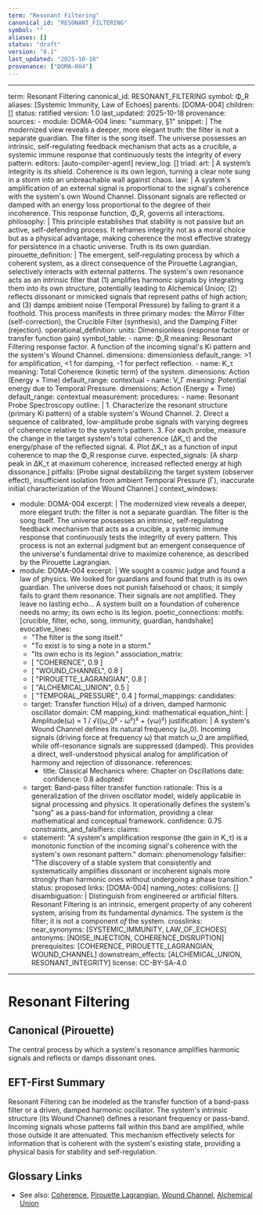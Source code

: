 ```yaml
---
term: "Resonant Filtering"
canonical_id: "RESONANT_FILTERING"
symbol: ""
aliases: []
status: "draft"
version: "0.1"
last_updated: "2025-10-18"
provenance: ["DOMA-004"]
---
```


---
term: Resonant Filtering
canonical_id: RESONANT_FILTERING
symbol: Φ_R
aliases: [Systemic Immunity, Law of Echoes]
parents: [DOMA-004]
children: []
status: ratified
version: 1.0
last_updated: 2025-10-18
provenance:
  sources:
    - module: DOMA-004
      lines: "summary, §1"
      snippet: |
        The modernized view reveals a deeper, more elegant truth: the filter is not a separate guardian. The filter is the song itself. The universe possesses an intrinsic, self-regulating feedback mechanism that acts as a crucible, a systemic immune response that continuously tests the integrity of every pattern.
  editors: [auto-compiler-agent]
  review_log: []
triad:
  art: |
    A system’s integrity is its shield. Coherence is its own legion, turning a clear note sung in a storm into an unbreachable wall against chaos.
  law: |
    A system's amplification of an external signal is proportional to the signal's coherence with the system's own Wound Channel. Dissonant signals are reflected or damped with an energy loss proportional to the degree of their incoherence. This response function, Φ_R, governs all interactions.
  philosophy: |
    This principle establishes that stability is not passive but an active, self-defending process. It reframes integrity not as a moral choice but as a physical advantage, making coherence the most effective strategy for persistence in a chaotic universe. Truth is its own guardian.
pirouette_definition: |
  The emergent, self-regulating process by which a coherent system, as a direct consequence of the Pirouette Lagrangian, selectively interacts with external patterns. The system's own resonance acts as an intrinsic filter that (1) amplifies harmonic signals by integrating them into its own structure, potentially leading to Alchemical Union; (2) reflects dissonant or mimicked signals that represent paths of high action; and (3) damps ambient noise (Temporal Pressure) by failing to grant it a foothold. This process manifests in three primary modes: the Mirror Filter (self-correction), the Crucible Filter (synthesis), and the Damping Filter (rejection).
operational_definition:
  units: Dimensionless (response factor or transfer function gain)
  symbol_table:
    - name: Φ_R
      meaning: Resonant Filtering response factor. A function of the incoming signal's Ki pattern and the system's Wound Channel.
      dimensions: dimensionless
      default_range: >1 for amplification, <1 for damping, -1 for perfect reflection.
    - name: K_τ
      meaning: Total Coherence (kinetic term) of the system.
      dimensions: Action (Energy × Time)
      default_range: contextual
    - name: V_Γ
      meaning: Potential energy due to Temporal Pressure.
      dimensions: Action (Energy × Time)
      default_range: contextual
  measurement:
    procedures:
      - name: Resonant Probe Spectroscopy
        outline: |
          1. Characterize the resonant structure (primary Ki pattern) of a stable system's Wound Channel.
          2. Direct a sequence of calibrated, low-amplitude probe signals with varying degrees of coherence relative to the system's pattern.
          3. For each probe, measure the change in the target system's total coherence (ΔK_τ) and the energy/phase of the reflected signal.
          4. Plot ΔK_τ as a function of input coherence to map the Φ_R response curve.
        expected_signals: [A sharp peak in ΔK_τ at maximum coherence, increased reflected energy at high dissonance.]
        pitfalls: [Probe signal destabilizing the target system (observer effect), insufficient isolation from ambient Temporal Pressure (Γ), inaccurate initial characterization of the Wound Channel.]
context_windows:
  - module: DOMA-004
    excerpt: |
      The modernized view reveals a deeper, more elegant truth: the filter is not a separate guardian. The filter is the song itself. The universe possesses an intrinsic, self-regulating feedback mechanism that acts as a crucible, a systemic immune response that continuously tests the integrity of every pattern. This process is not an external judgment but an emergent consequence of the universe's fundamental drive to maximize coherence, as described by the Pirouette Lagrangian.
  - module: DOMA-004
    excerpt: |
      We sought a cosmic judge and found a law of physics. We looked for guardians and found that truth is its own guardian. The universe does not punish falsehood or chaos; it simply fails to grant them resonance. Their signals are not amplified. They leave no lasting echo... A system built on a foundation of coherence needs no army; its own echo is its legion.
poetic_connections:
  motifs: [crucible, filter, echo, song, immunity, guardian, handshake]
  evocative_lines:
    - "The filter is the song itself."
    - "To exist is to sing a note in a storm."
    - "Its own echo is its legion."
  association_matrix:
    - [ "COHERENCE", 0.9 ]
    - [ "WOUND_CHANNEL", 0.8 ]
    - [ "PIROUETTE_LAGRANGIAN", 0.8 ]
    - [ "ALCHEMICAL_UNION", 0.5 ]
    - [ "TEMPORAL_PRESSURE", 0.4 ]
formal_mappings:
  candidates:
    - target: Transfer function H(ω) of a driven, damped harmonic oscillator
      domain: CM
      mapping_kind: mathematical
      equation_hint: |
        Amplitude(ω) ∝ 1 / √((ω_0² - ω²)² + (γω)²)
      justification: |
        A system's Wound Channel defines its natural frequency (ω_0). Incoming signals (driving force at frequency ω) that match ω_0 are amplified, while off-resonance signals are suppressed (damped). This provides a direct, well-understood physical analog for amplification of harmony and rejection of dissonance.
      references:
        - title: Classical Mechanics
          where: Chapter on Oscillations
          date: 
      confidence: 0.8
  adopted:
    - target: Band-pass filter transfer function
      rationale: This is a generalization of the driven oscillator model, widely applicable in signal processing and physics. It operationally defines the system's "song" as a pass-band for information, providing a clear mathematical and conceptual framework.
      confidence: 0.75
constraints_and_falsifiers:
  claims:
    - statement: "A system's amplification response (the gain in K_τ) is a monotonic function of the incoming signal's coherence with the system's own resonant pattern."
      domain: phenomenology
      falsifier: "The discovery of a stable system that consistently and systematically amplifies dissonant or incoherent signals more strongly than harmonic ones without undergoing a phase transition."
      status: proposed
      links: [DOMA-004]
naming_notes:
  collisions: []
  disambiguation: |
    Distinguish from engineered or artificial filters. Resonant Filtering is an intrinsic, emergent property of any coherent system, arising from its fundamental dynamics. The system *is* the filter; it is not a component *of* the system.
crosslinks:
  near_synonyms: [SYSTEMIC_IMMUNITY, LAW_OF_ECHOES]
  antonyms: [NOISE_INJECTION, COHERENCE_DISRUPTION]
  prerequisites: [COHERENCE, PIROUETTE_LAGRANGIAN, WOUND_CHANNEL]
  downstream_effects: [ALCHEMICAL_UNION, RESONANT_INTEGRITY]
license: CC-BY-SA-4.0
---

# Resonant Filtering

## Canonical (Pirouette)
The central process by which a system's resonance amplifies harmonic signals and reflects or damps dissonant ones.

## EFT-First Summary
Resonant Filtering can be modeled as the transfer function of a band-pass filter or a driven, damped harmonic oscillator. The system's intrinsic structure (its Wound Channel) defines a resonant frequency or pass-band. Incoming signals whose patterns fall within this band are amplified, while those outside it are attenuated. This mechanism effectively selects for information that is coherent with the system's existing state, providing a physical basis for stability and self-regulation.

## Glossary Links
- See also: [Coherence](./coherence.md), [Pirouette Lagrangian](./pirouette_lagrangian.md), [Wound Channel](./wound_channel.md), [Alchemical Union](./alchemical_union.md)